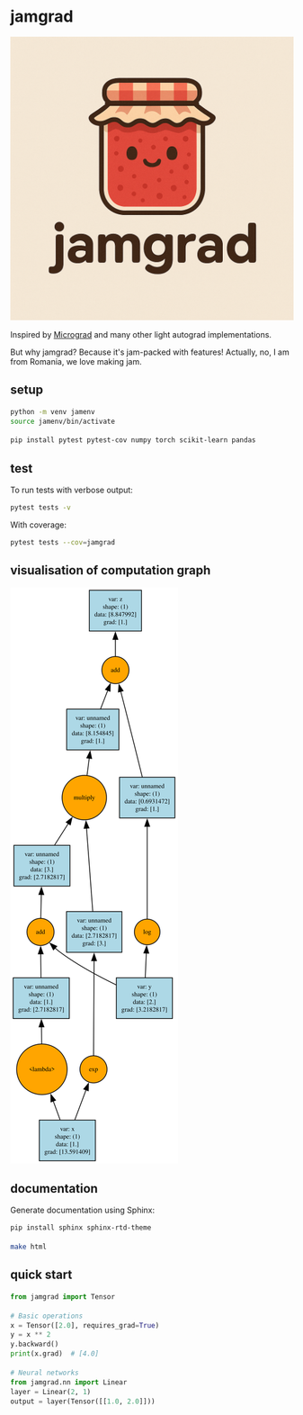 # jamgrad

![logo](./assets/jamgrad.png)

Inspired by [Micrograd](https://github.com/karpathy/micrograd/tree/master) and many other light autograd implementations.

But why jamgrad? Because it's jam-packed with features! Actually, no, I am from Romania, we love making jam.

## setup
```bash
python -m venv jamenv
source jamenv/bin/activate

pip install pytest pytest-cov numpy torch scikit-learn pandas
```

## test

To run tests with verbose output:
```bash
pytest tests -v
```

With coverage:
```bash
pytest tests --cov=jamgrad
```

## visualisation of computation graph

![graphviz](./assets/graphviz.svg)

## documentation

Generate documentation using Sphinx:

```bash
pip install sphinx sphinx-rtd-theme

make html
```

## quick start

```python
from jamgrad import Tensor

# Basic operations
x = Tensor([2.0], requires_grad=True)
y = x ** 2
y.backward()
print(x.grad)  # [4.0]

# Neural networks
from jamgrad.nn import Linear
layer = Linear(2, 1)
output = layer(Tensor([[1.0, 2.0]]))
```
